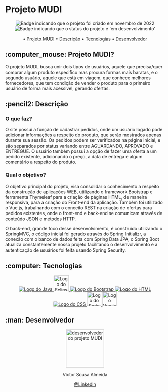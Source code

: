 # Projeto MUDI

<p align="center">
    <img alt="Badge indicando que o projeto foi criado em novembro de 2022" src="https://img.shields.io/badge/Data%20de%20cria%C3%A7%C3%A3o-Novembro%2F2022-blue">
    <img alt="Badge indicando que o status do projeto é 'em desenvolvimento'" src="https://img.shields.io/badge/Status-Em_desenvolvimento-yellow">
</p>

<p align="center">
    • <a href="#Projeto MUDI">Projeto MUDI</a>
    • <a href="#descricao">Descrição</a>
    • <a href="#tecnologias">Tecnologias</a>
    • <a href="#Desenvolvedor">Desenvolvedor</a>
</p>

<h2 id="Projeto MUDI"> :computer_mouse: Projeto MUDI?</h2>

O projeto MUDI, busca unir dois tipos de usuários, aquele que precisa/quer comprar algum produto especifico mas procura formas mais baratas, e o segundo usuário, aquele que está em viagem, que conhece melhores fornecedores, que tem condição de vender o produto para o primeiro usuário de forma mais acessivel, gerando ofertas.

<h2 id="descricao">:pencil2: Descrição</h2>

### O que faz?

O site possui a função de cadastrar pedidos, onde um usuário logado pode adicionar informações a respeito do produto, que serão mostrados apenas durante sua sessão. Os pedidos podem ser verificados na página inicial, e são separados por status variando entre AGUARDANDO, APROVADO e ENTREGUE.
O usuário também possui a opção de fazer uma oferta a um pedido existente, adicionando o preço, a data de entrega e algum comentário a respeito do produto.

### Qual o objetivo?

O objetivo principal do projeto, visa consolidar o conhecimento a respeito da construção de aplicações WEB, utilizando o framework Bootstrap e ferramenta Thymeleaf para a criação de páginas HTML, de maneira responsiva, para a criação do Front-end da aplicação. Também foi utilizado o Vue.js, trabalhando com o conceito REST na criação de ofertas para pedidos existentes, onde o front-end e back-end se comunicam através de conteúdo JSON e métodos HTTP.

O back-end, grande foco desse desenvolvimento, é construido utilizando o SpringMVC, o código inicial foi gerado através do Spring Initializr, a conexão com o banco de dados feita com Spring Data JPA, o Spring Boot atualiza constantemente nosso projeto facilitando o desenvolvimento e a autenticação de usuários foi feita usando Spring Security.



<h2 id="tecnologias">:computer: Tecnologias</h2>
<p align="center">
  <a href="https://www.java.com/pt-BR/">
    <img alt="Logo do Java" src="https://img.icons8.com/color/48/000000/java--v1.png">
  </a>
  <a href="https://www.eclipse.org/">
    <img width="48px" alt="Logo do Eclipse IDE" src="https://user-images.githubusercontent.com/12565871/49321219-6cdf9100-f506-11e8-82f5-b7a40bba3e86.png">
  </a>
  <a href="https://getbootstrap.com/">
    <img alt="Logo do Bootstrap" src="https://img.icons8.com/color/50/000000/bootstrap--v1.png">
  </a>
  <a href="https://www.w3.org/html/">
    <img alt="Logo do HTML" src="https://img.icons8.com/color/48/000000/html-5--v1.png">
  </a>
  <a href="https://www.w3.org/Style/CSS/Overview.en.html">
    <img alt="Logo do CSS" src="https://img.icons8.com/color/48/000000/css3.png">
  </a>
  <a href="https://spring.io/">
    <img width="45px" alt="Logo do Spring" src="https://spring.io/images/projects/spring-edf462fec682b9d48cf628eaf9e19521.svg">
  </a>
  <a href="https://vuejs.org/">
    <img width="45px" alt="Logo Vue.js" src="https://upload.wikimedia.org/wikipedia/commons/thumb/9/95/Vue.js_Logo_2.svg/2367px-Vue.js_Logo_2.svg.png">
  </a>
</p>

<h2 id="Desenvolvedor">:man: Desenvolvedor</h2>

<p align="center">
  <a href="https://github.com/vitucomment">
    <img width="120px" src="https://avatars.githubusercontent.com/u/101343369?" alt="desenvolvedor do projeto MUDI">
  </a>
</p>

<p align="center">
Victor Sousa Almeida
</p>

<p align="center">
<a href="https://www.linkedin.com/in/devitu-py/">@Linkedin</a>
</p>
